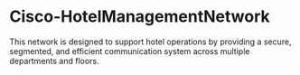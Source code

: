 # Cisco-HotelManagementNetwork
This network is designed to support hotel operations by providing a secure, segmented, and efficient communication system across multiple departments and floors.
